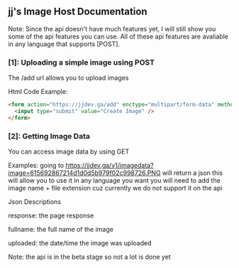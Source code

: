 ## jj's Image Host Documentation

Note: Since the api doesn't have much features yet, I will still show you some of the api features you can use. All of these api features are avaliable in any language that supports [POST].
### [1]: Uploading a simple image using POST

The /add url allows you to upload images

Html Code Example:
```html
<form action="https://jjdev.ga/add" enctype="multipart/form-data" method="post"><input name="file" type="file" />
  <input type="submit" value="Create Image" />
</form>
```

### [2]: Getting Image Data
You can access image data by using GET

Examples:
going to https://jjdev.ga/v1/imagedata?image=615692867214d1d0d5b979f02c998726.PNG will return a json
this will allow you to use it in any language you want
you will need to add the image name + file extension cuz currently we do not support it on the api

Json Descriptions

response: the page response

fullname: the full name of the image

uploaded: the date/time the image was uploaded

Note: the api is in the beta stage so not a lot is done yet
